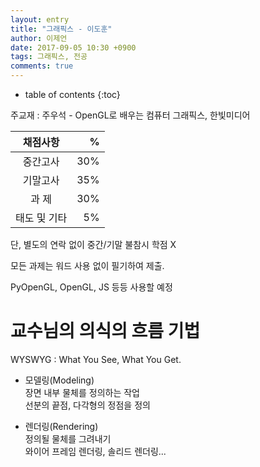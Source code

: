 ```yaml
---
layout: entry
title: "그래픽스 - 이도훈"
author: 이제언
date: 2017-09-05 10:30 +0900
tags: 그래픽스, 전공
comments: true
--- 
```

* table of contents
{:toc}

주교재 : 주우석 - OpenGL로 배우는 컴퓨터 그래픽스, 한빛미디어


|   채점사항   |  %  |
|:-----------:|----:|
|   중간고사   | 30% |
|   기말고사   | 35% |
|    과  제    | 30% |
|  태도 및 기타 | 5% |

단, 별도의 연락 없이 중간/기말 불참시 학점 X

모든 과제는 워드 사용 없이 필기하여 제출.

PyOpenGL, OpenGL, JS 등등 사용할 예정

# 교수님의 의식의 흐름 기법

WYSWYG : What You See, What You Get.

* 모델링(Modeling)  
   장면 내부 물체를 정의하는 작업  
   선분의 끝점, 다각형의 정점을 정의

* 렌더링(Rendering)  
   정의될 물체를 그려내기  
   와이어 프레임 렌더링, 솔리드 렌더링...

